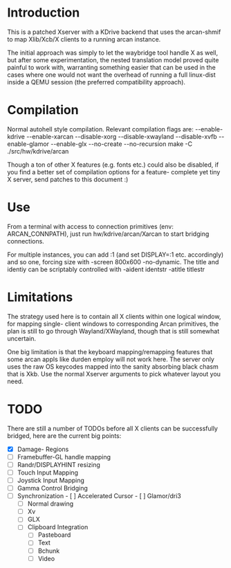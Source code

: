 Introduction
====
This is a patched Xserver with a KDrive backend that uses the arcan-shmif to
map Xlib/Xcb/X clients to a running arcan instance.

The initial approach was simply to let the waybridge tool handle X as well,
but after some experimentation, the nested translation model proved quite
painful to work with, warranting something easier that can be used in the
cases where one would not want the overhead of running a full linux-dist
inside a QEMU session (the preferred compatibility approach).

Compilation
====
Normal autohell style compilation. Relevant compilation flags are:
    --enable-kdrive --enable-xarcan --disable-xorg --disable-xwayland
    --disable-xvfb --enable-glamor --enable-glx --no-create --no-recursion
    make -C ./src/hw/kdrive/arcan

Though a ton of other X features (e.g. fonts etc.) could also be disabled,
if you find a better set of compilation options for a feature- complete yet
tiny X server, send patches to this document :)

Use
====
From a terminal with access to connection primitives (env: ARCAN\_CONNPATH),
just run hw/kdrive/arcan/Xarcan to start bridging connections.

For multiple instances, you can add :1 (and set DISPLAY=:1 etc. accordingly)
and so one, forcing size with -screen 800x600 -no-dynamic. The title and
identiy can be scriptably controlled with -aident identstr -atitle titlestr

Limitations
====
The strategy used here is to contain all X clients within one logical window,
for mapping single- client windows to corresponding Arcan primitives, the plan
is still to go through Wayland/XWayland, though that is still somewhat
uncertain.

One big limitation is that the keyboard mapping/remapping features that some
arcan appls like durden employ will not work here. The server only uses the
raw OS keycodes mapped into the sanity absorbing black chasm that is Xkb. Use
the normal Xserver arguments to pick whatever layout you need.

TODO
====
There are still a number of TODOs before all X clients can be successfully
bridged, here are the current big points:

- [x] Damage- Regions
- [ ] Framebuffer-GL handle mapping
- [ ] Randr/DISPLAYHINT resizing
- [ ] Touch Input Mapping
- [ ] Joystick Input Mapping
- [ ] Gamma Control Bridging
- [ ] Synchronization
        - [ ] Accelerated Cursor
        - [ ] Glamor/dri3
    - [ ] Normal drawing
    - [ ] Xv
    - [ ] GLX
    - [ ] Clipboard Integration
        - [ ] Pasteboard
        - [ ] Text
        - [ ] Bchunk
        - [ ] Video
